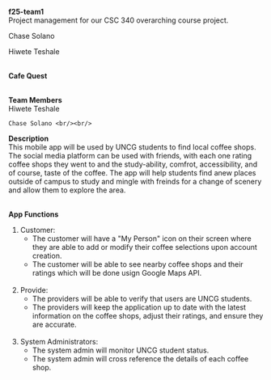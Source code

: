 **f25-team1** <br/>
Project management for our CSC 340 overarching course project.<br/>

Chase Solano <br/>

Hiwete Teshale <br/><br/>

**Cafe Quest** <br/><br/>

**Team Members** <br/>
    Hiwete Teshale <br/>
    
    Chase Solano <br/><br/>

**Description** <br/>
This mobile app will be used by UNCG students to find local coffee shops. The social media platform can be used with friends, with each one rating coffee shops they went to and the study-ability, comfrot, accessibility, and of course, taste of the coffee. The app will help students find anew places outside of campus to study and mingle with freinds for a change of scenery and allow them to explore the area. <br/><br/>

**App Functions** <br/>
1. Customer: <br/>
    - The customer will have a "My Person" icon on their screen where they are able to add or modify their coffee selections upon account creation. <br/>
    - The customer will be able to see nearby coffee shops and their ratings which will be done usign Google Maps API. <br/><br/>
2. Provide: <br/>
    - The providers will be able to verify that users are UNCG students. <br/>
    - The providers will keep the application up to date with the latest information on the coffee shops, adjust their ratings, and ensure they are accurate. <br/><br/>
3. System Administrators: <br/>
    - The system admin will monitor UNCG student status. <br/>
    - The system admin will cross reference the details of each coffee shop.
 
 






